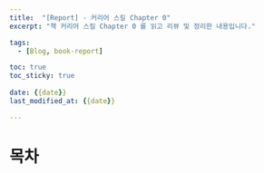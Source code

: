```yaml
---
title:  "[Report] - 커리어 스킬 Chapter 0"
excerpt: "책 커리어 스킬 Chapter 0 를 읽고 리뷰 및 정리한 내용입니다."

tags:
  - [Blog, book-report]

toc: true
toc_sticky: true
 
date: {{date}}
last_modified_at: {{date}}

---
```


# 목차
	
